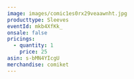 ```yaml
---
image: images/comic1es0rx29veaawnht.jpg
producttype: Sleeves
eventId: mkb4XfKk_
onsale: false
pricings:
  - quantity: 1
    price: 25
asin: s-bMN4YIcgU
merchandise: comiket
---
```

